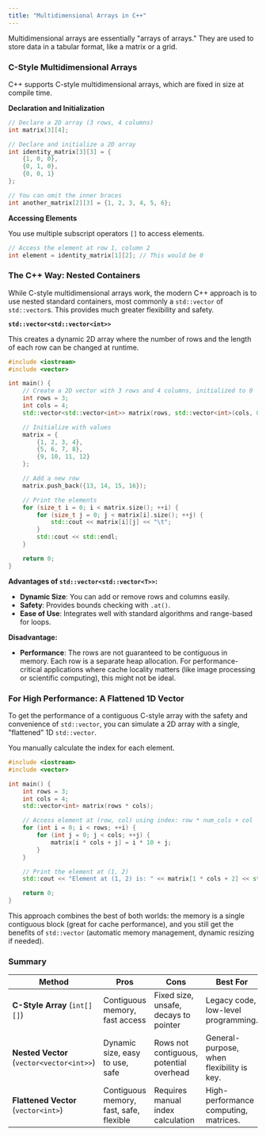 ```yaml
---
title: "Multidimensional Arrays in C++"
---
```


Multidimensional arrays are essentially "arrays of arrays." They are used to store data in a tabular format, like a matrix or a grid.

### C-Style Multidimensional Arrays

C++ supports C-style multidimensional arrays, which are fixed in size at compile time.

**Declaration and Initialization**

```cpp
// Declare a 2D array (3 rows, 4 columns)
int matrix[3][4];

// Declare and initialize a 2D array
int identity_matrix[3][3] = {
    {1, 0, 0},
    {0, 1, 0},
    {0, 0, 1}
};

// You can omit the inner braces
int another_matrix[2][3] = {1, 2, 3, 4, 5, 6};
```

**Accessing Elements**

You use multiple subscript operators `[]` to access elements.

```cpp
// Access the element at row 1, column 2
int element = identity_matrix[1][2]; // This would be 0
```

### The C++ Way: Nested Containers

While C-style multidimensional arrays work, the modern C++ approach is to use nested standard containers, most commonly a `std::vector` of `std::vector`s. This provides much greater flexibility and safety.

**`std::vector<std::vector<int>>`**

This creates a dynamic 2D array where the number of rows and the length of each row can be changed at runtime.

```cpp
#include <iostream>
#include <vector>

int main() {
    // Create a 2D vector with 3 rows and 4 columns, initialized to 0
    int rows = 3;
    int cols = 4;
    std::vector<std::vector<int>> matrix(rows, std::vector<int>(cols, 0));

    // Initialize with values
    matrix = {
        {1, 2, 3, 4},
        {5, 6, 7, 8},
        {9, 10, 11, 12}
    };

    // Add a new row
    matrix.push_back({13, 14, 15, 16});

    // Print the elements
    for (size_t i = 0; i < matrix.size(); ++i) {
        for (size_t j = 0; j < matrix[i].size(); ++j) {
            std::cout << matrix[i][j] << "\t";
        }
        std::cout << std::endl;
    }

    return 0;
}
```

**Advantages of `std::vector<std::vector<T>>`:**

-   **Dynamic Size**: You can add or remove rows and columns easily.
-   **Safety**: Provides bounds checking with `.at()`.
-   **Ease of Use**: Integrates well with standard algorithms and range-based for loops.

**Disadvantage:**

-   **Performance**: The rows are not guaranteed to be contiguous in memory. Each row is a separate heap allocation. For performance-critical applications where cache locality matters (like image processing or scientific computing), this might not be ideal.

### For High Performance: A Flattened 1D Vector

To get the performance of a contiguous C-style array with the safety and convenience of `std::vector`, you can simulate a 2D array with a single, "flattened" 1D `std::vector`.

You manually calculate the index for each element.

```cpp
#include <iostream>
#include <vector>

int main() {
    int rows = 3;
    int cols = 4;
    std::vector<int> matrix(rows * cols);

    // Access element at (row, col) using index: row * num_cols + col
    for (int i = 0; i < rows; ++i) {
        for (int j = 0; j < cols; ++j) {
            matrix[i * cols + j] = i * 10 + j;
        }
    }

    // Print the element at (1, 2)
    std::cout << "Element at (1, 2) is: " << matrix[1 * cols + 2] << std::endl;

    return 0;
}
```

This approach combines the best of both worlds: the memory is a single contiguous block (great for cache performance), and you still get the benefits of `std::vector` (automatic memory management, dynamic resizing if needed).

### Summary

| Method                                | Pros                                       | Cons                                     | Best For                                      |
|---------------------------------------|--------------------------------------------|------------------------------------------|-----------------------------------------------|
| **C-Style Array** (`int[][]`)         | Contiguous memory, fast access             | Fixed size, unsafe, decays to pointer    | Legacy code, low-level programming.           |
| **Nested Vector** (`vector<vector<int>>`)| Dynamic size, easy to use, safe          | Rows not contiguous, potential overhead  | General-purpose, when flexibility is key.     |
| **Flattened Vector** (`vector<int>`)  | Contiguous memory, fast, safe, flexible    | Requires manual index calculation        | High-performance computing, matrices.         |
